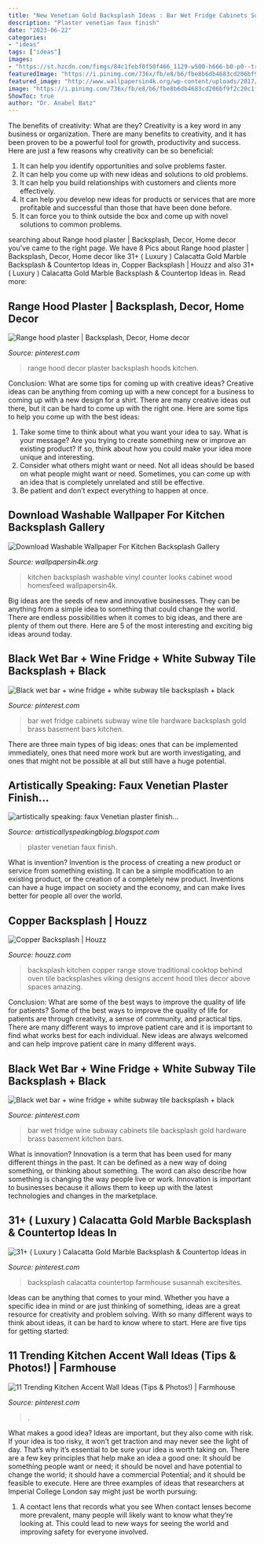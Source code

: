 ```yaml
---
title: "New Venetian Gold Backsplash Ideas : Bar Wet Fridge Cabinets Subway Wine Tile Hardware Backsplash Gold Brass Basement Bars Kitchen"
description: "Plaster venetian faux finish"
date: "2023-06-22"
categories:
- "ideas"
tags: ["ideas"]
images:
- "https://st.hzcdn.com/fimgs/84c1febf0f50f466_1129-w500-h666-b0-p0--traditional-kitchen.jpg"
featuredImage: "https://i.pinimg.com/736x/fb/e8/b6/fbe8b6db4683cd206bf9f2c20c1ff970.jpg"
featured_image: "http://www.wallpapersin4k.org/wp-content/uploads/2017/05/Washable-Wallpaper-For-Kitchen-Backsplash-22.jpg"
image: "https://i.pinimg.com/736x/fb/e8/b6/fbe8b6db4683cd206bf9f2c20c1ff970.jpg"
ShowToc: true
author: "Dr. Anabel Batz"
---
```



The benefits of creativity: What are they?
Creativity is a key word in any business or organization. There are many benefits to creativity, and it has been proven to be a powerful tool for growth, productivity and success. Here are just a few reasons why creativity can be so beneficial: 
1. It can help you identify opportunities and solve problems faster.
2. It can help you come up with new ideas and solutions to old problems.
3. It can help you build relationships with customers and clients more effectively. 
4. It can help you develop new ideas for products or services that are more profitable and successful than those that have been done before. 
5. It can force you to think outside the box and come up with novel solutions to common problems.

	

		
searching about Range hood plaster | Backsplash, Decor, Home decor you've came to the right page. We have 8 Pics about Range hood plaster | Backsplash, Decor, Home decor like 31+ ( Luxury ) Calacatta Gold Marble Backsplash &amp; Countertop Ideas in, Copper Backsplash | Houzz and also 31+ ( Luxury ) Calacatta Gold Marble Backsplash &amp; Countertop Ideas in. Read more:
		
    
## Range Hood Plaster | Backsplash, Decor, Home Decor

<img loading=lazy src="https://i.pinimg.com/736x/f5/fb/02/f5fb02968baa321357c244638427a1bd--range-hoods-ranges.jpg" onerror="this.onerror=null;this.src='https://tse1.mm.bing.net/th?id=OIP.JLhpscAAoeWp2qHv8FFSYgHaJ3&amp;pid=15.1';" alt="Range hood plaster | Backsplash, Decor, Home decor">

_Source: pinterest.com_

>range hood decor plaster backsplash hoods kitchen. 

	

Conclusion: What are some tips for coming up with creative ideas?
Creative ideas can be anything from coming up with a new concept for a business to coming up with a new design for a shirt. There are many creative ideas out there, but it can be hard to come up with the right one. Here are some tips to help you come up with the best ideas: 
1) Take some time to think about what you want your idea to say. What is your message? Are you trying to create something new or improve an existing product? If so, think about how you could make your idea more unique and interesting. 
2) Consider what others might want or need. Not all ideas should be based on what people might want or need. Sometimes, you can come up with an idea that is completely unrelated and still be effective. 
3) Be patient and don’t expect everything to happen at once.

    
## Download Washable Wallpaper For Kitchen Backsplash Gallery

<img loading=lazy src="http://www.wallpapersin4k.org/wp-content/uploads/2017/05/Washable-Wallpaper-For-Kitchen-Backsplash-22.jpg" onerror="this.onerror=null;this.src='https://tse2.mm.bing.net/th?id=OIP.BApd8tWxyOn070XtWib4oAHaE7&amp;pid=15.1';" alt="Download Washable Wallpaper For Kitchen Backsplash Gallery">

_Source: wallpapersin4k.org_

>kitchen backsplash washable vinyl counter looks cabinet wood homesfeed wallpapersin4k. 

	

Big ideas are the seeds of new and innovative businesses. They can be anything from a simple idea to something that could change the world. There are endless possibilities when it comes to big ideas, and there are plenty of them out there. Here are 5 of the most interesting and exciting big ideas around today.

    
## Black Wet Bar + Wine Fridge + White Subway Tile Backsplash + Black

<img loading=lazy src="https://i.pinimg.com/originals/cb/67/00/cb670057a76334e2fa3ddaec6c0a7ccf.jpg" onerror="this.onerror=null;this.src='https://tse1.mm.bing.net/th?id=OIP.mZcT8sv2DvngLSMF-nmpqgHaLH&amp;pid=15.1';" alt="Black wet bar + wine fridge + white subway tile backsplash + black">

_Source: pinterest.com_

>bar wet fridge cabinets subway wine tile hardware backsplash gold brass basement bars kitchen. 

	

There are three main types of big ideas: ones that can be implemented immediately, ones that need more work but are worth investigating, and ones that might not be possible at all but still have a huge potential.

    
## Artistically Speaking: Faux Venetian Plaster Finish...

<img loading=lazy src="http://1.bp.blogspot.com/_F4gMamvjWfE/SsnxlH85JfI/AAAAAAAADXU/vG-CzhDOzfQ/w1200-h630-p-k-no-nu/vp.jpg" onerror="this.onerror=null;this.src='https://tse4.mm.bing.net/th?id=OIP.yvL1oQcIbQIjNX7SmWPvcwHaJ4&amp;pid=15.1';" alt="artistically speaking: faux Venetian plaster finish...">

_Source: artisticallyspeakingblog.blogspot.com_

>plaster venetian faux finish. 

	

What is invention?
Invention is the process of creating a new product or service from something existing. It can be a simple modification to an existing product, or the creation of a completely new product. Inventions can have a huge impact on society and the economy, and can make lives better for people all over the world.

    
## Copper Backsplash | Houzz

<img loading=lazy src="https://st.hzcdn.com/fimgs/84c1febf0f50f466_1129-w500-h666-b0-p0--traditional-kitchen.jpg" onerror="this.onerror=null;this.src='https://tse1.mm.bing.net/th?id=OIP.g1MvOf76K8myRZ1zW2OeRQHaJ3&amp;pid=15.1';" alt="Copper Backsplash | Houzz">

_Source: houzz.com_

>backsplash kitchen copper range stove traditional cooktop behind oven tile backsplashes viking designs accent hood tiles decor above spaces amazing. 

	

Conclusion: What are some of the best ways to improve the quality of life for patients?
Some of the best ways to improve the quality of life for patients are through creativity, a sense of community, and practical tips. There are many different ways to improve patient care and it is important to find what works best for each individual. New ideas are always welcomed and can help improve patient care in many different ways.

    
## Black Wet Bar + Wine Fridge + White Subway Tile Backsplash + Black

<img loading=lazy src="https://i.pinimg.com/736x/cb/67/00/cb670057a76334e2fa3ddaec6c0a7ccf.jpg" onerror="this.onerror=null;this.src='https://tse3.mm.bing.net/th?id=OIP.cEnVpcwwDNBecDG_TeQ9fQHaLH&amp;pid=15.1';" alt="Black wet bar + wine fridge + white subway tile backsplash + black">

_Source: pinterest.com_

>bar wet fridge wine subway cabinets tile backsplash gold hardware brass basement kitchen bars. 

	

What is innovation?
Innovation is a term that has been used for many different things in the past. It can be defined as a new way of doing something, or thinking about something. The word can also describe how something is changing the way people live or work. Innovation is important to businesses because it allows them to keep up with the latest technologies and changes in the marketplace.

    
## 31+ ( Luxury ) Calacatta Gold Marble Backsplash &amp; Countertop Ideas In

<img loading=lazy src="https://i.pinimg.com/736x/fb/e8/b6/fbe8b6db4683cd206bf9f2c20c1ff970.jpg" onerror="this.onerror=null;this.src='https://tse1.mm.bing.net/th?id=OIP._LkSMAxqPsY0bAsxlmBeZQHaNU&amp;pid=15.1';" alt="31+ ( Luxury ) Calacatta Gold Marble Backsplash &amp; Countertop Ideas in">

_Source: pinterest.com_

>backsplash calacatta countertop farmhouse susannah excitesites. 

	

Ideas can be anything that comes to your mind. Whether you have a specific idea in mind or are just thinking of something, ideas are a great resource for creativity and problem solving. With so many different ways to think about ideas, it can be hard to know where to start. Here are five tips for getting started: 

    
## 11 Trending Kitchen Accent Wall Ideas (Tips &amp; Photos!) | Farmhouse

<img loading=lazy src="https://i.pinimg.com/originals/45/06/42/45064260d476df7ba8d5b86e78fc5f6e.png" onerror="this.onerror=null;this.src='https://tse1.mm.bing.net/th?id=OIP.1IQmPku1A5fj_HyoMkkyNQHaLH&amp;pid=15.1';" alt="11 Trending Kitchen Accent Wall Ideas (Tips &amp; Photos!) | Farmhouse">

_Source: pinterest.com_

>. 

	

What makes a good idea?
Ideas are important, but they also come with risk. If your idea is too risky, it won’t get traction and may never see the light of day. That’s why it’s essential to be sure your idea is worth taking on. There are a few key principles that help make an idea a good one: It should be something people want or need; it should be novel and have potential to change the world; it should have a commercial Potential; and it should be feasible to execute. Here are three examples of ideas that researchers at Imperial College London say might just be worth pursuing: 
1. A contact lens that records what you see When contact lenses become more prevalent, many people will likely want to know what they’re looking at. This could lead to new ways for seeing the world and improving safety for everyone involved.

